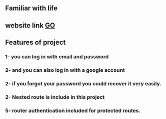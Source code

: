 ## Familiar with life
## website link [GO](https://familiar-with-life.firebaseapp.com/)



## Features of project
### 1- you can log in with email and password 
### 2- and you can also log in with a google account
### 2- if you forgot your password you could recover it very easily.
### 2- Nested route is include in this project
### 5- router authentication included for protected routes.